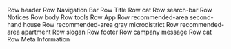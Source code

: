 Row header
    Row Navigation Bar
    Row Title
    Row cat
    Row search-bar
    Row Notices
Row body
    Row tools
    Row App
    Row recommended-area second-hand house
    Row recommended-area gray microdistrict
    Row recommended-area apartment
    Row slogan
Row footer
    Row campany message 
    Row cat
    Row Meta Information
